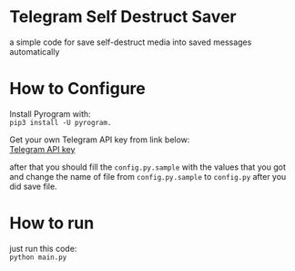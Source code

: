 # Telegram Self Destruct Saver
a simple code for save self-destruct media into saved messages automatically

# How to Configure

Install Pyrogram with:<br>
<code>pip3 install -U pyrogram.</code>

Get your own Telegram API key from link below:<br>
<a href='https://my.telegram.org/apps.'>Telegram API key<a/><br>

after that you should fill the <code>config.py.sample</code> with the values that you got and change the name of file from <code>config.py.sample</code> to <code>config.py</code> after you did save file.<br> 

# How to run
just run this code:<br>
<code>python main.py</code>
